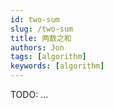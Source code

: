 ```yaml
---
id: two-sum
slug: /two-sum
title: 两数之和
authors: Jon
tags: [algorithm]
keywords: [algorithm]
---
```


TODO: ...